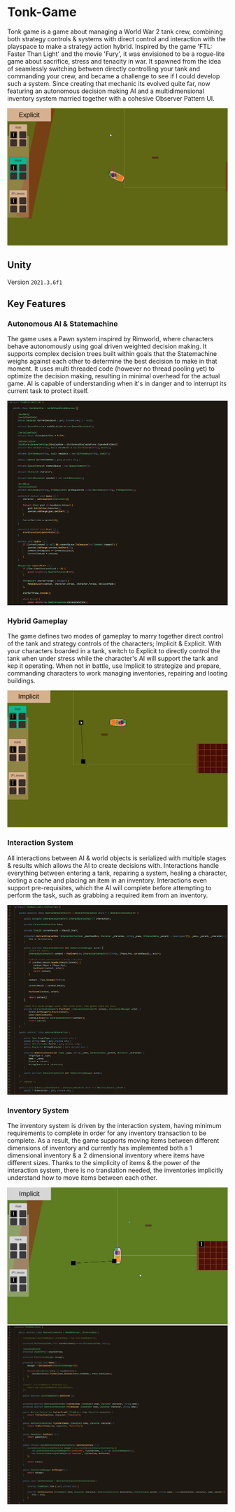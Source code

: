 # Tonk-Game

Tonk game is a game about managing a World War 2 tank crew, combining both strategy controls & systems with direct control and interaction with the playspace to make a strategy action hybrid. Inspired by the game 'FTL: Faster Than Light' and the movie 'Fury', it was envisioned to be a rogue-lite game about sacrifice, stress and tenacity in war. It spawned from the idea of seamlessly switching between directly controlling your tank and commanding your crew, and became a challenge to see if I could develop such a system. Since creating that mechanic its evolved quite far, now featuring an autonomous decision making AI and a multidimensional inventory system married together with a cohesive Observer Pattern UI.

![Screenshot of the tank being directly controlled now that all required stations are boarded, defined as 'explicit' controls](/FolioImages/boarded_tank_explicity.png)

## Unity

Version `2021.3.6f1`

## Key Features

### Autonomous AI & Statemachine
The game uses a Pawn system inspired by Rimworld, where characters behave autonomously using goal driven weighted decision making. It supports complex decision trees built within goals that the Statemachine weighs against each other to determine the best decision to make in that moment. It uses multi threaded code (however no thread pooling yet) to optimize the decision making, resulting in minimal overhead for the actual game. AI is capable of understanding when it's in danger and to interrupt its current task to protect itself.

![Screenshot of the code driving the autonomous AI state machine](/FolioImages/state_machine_code.png)

### Hybrid Gameplay
The game defines two modes of gameplay to marry together direct control of the tank and strategy controls of the characters; Implicit & Explicit. With your characters boarded in a tank, switch to Explicit to directly control the tank when under stress while the character's AI will support the tank and kep it operating. When not in battle, use Implicit to strategize and prepare, commanding characters to work managing inventories, repairing and looting buildings.

![Screenshot of a character disembarked, moving around while the tank watches an area after being directly controlled](/FolioImages/hybrid_gameplay_demonstration.png)

### Interaction System
All interactions between AI & world objects is serialized with multiple stages & results which allows the AI to create decisions with. Interactions handle everything between entering a tank, repairing a system, healing a character, looting a cache and placing an item in an inventory. Interactions even support pre-requisites, which the AI will complete before attempting to perform the task, such as grabbing a required item from an inventory.

![Screenshot of the code behind the interaction system, showing the Abstract Interaction that gets filled with data](/FolioImages/interaction_system_code.png)

### Inventory System
The inventory system is driven by the interaction system, having minimum requirements to complete in order for any inventory transaction to be complete. As a result, the game supports moving items between different dimensions of inventory and currently has implemented both a 1 dimensional inventory & a 2 dimensional inventory where items have different sizes. Thanks to the simplicity of items & the power of the interaction system, there is no translation needed, the inventories implicitly understand how to move items between each other.

![Screenshot of the two different inventory systems working together, demonstrating the 1D inventory & 2D inventory](/FolioImages/inventory_showcase_2.png)
![Screenshot of the abstract inventory class that defines the logic the above 1D & 2D systems use](/FolioImages/inventory_interaction_code.png)